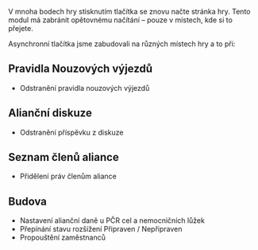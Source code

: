 V mnoha bodech hry stisknutím tlačítka se znovu načte stránka hry.
Tento modul má zabránit opětovnému načítání – pouze v místech, kde si to přejete.

Asynchronní tlačítka jsme zabudovali na různých místech hry a to při:

## Pravidla Nouzových výjezdů

* Odstranění pravidla nouzových výjezdů

## Alianční diskuze

* Odstranění příspěvku z diskuze

## Seznam členů aliance

* Přidělení práv členům aliance

## Budova

* Nastavení alianční daně u PČR cel a nemocničních lůžek
* Přepínání stavu rozšížení Připraven / Nepřipraven
* Propouštění zaměstnanců
